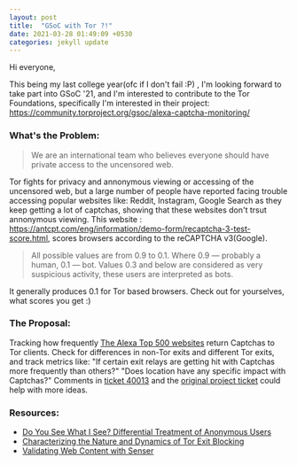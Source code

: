 ```yaml
---
layout: post
title:  "GSoC with Tor ?!"
date: 2021-03-28 01:49:09 +0530
categories: jekyll update
---
```


Hi everyone, 

This being my last college year(ofc if I don't fail :P) , I'm looking forward to take part into GSoC '21, and I'm interested to contribute to the Tor Foundations, specifically I'm interested in their project: https://community.torproject.org/gsoc/alexa-captcha-monitoring/

### What's the Problem: ###

>We are an international team who believes everyone should have private access to the uncensored web.

Tor fights for privacy and annonymous viewing or accessing of the uncensored web, but a large number of people have reported facing trouble accessing popular websites like: Reddit, Instagram, Google Search as they keep getting a lot of captchas, showing that these websites don't trsut annonymous viewing.
This website : https://antcpt.com/eng/information/demo-form/recaptcha-3-test-score.html, scores browsers according to the reCAPTCHA v3(Google). 


> All possible values are from 0.9 to 0.1.
> Where 0.9 — probably a human, 0.1 — bot.
> Values 0.3 and below are considered as very suspicious activity, these users are interpreted as bots.

It generally produces 0.1 for Tor based browsers. Check out for yourselves, what scores you get :)

### The Proposal: ###

Tracking how frequently [The Alexa Top 500 websites](https://www.alexa.com/topsites) return Captchas to Tor clients.
Check for differences in non-Tor exits and different Tor exits, and track metrics like:
"If certain exit relays are getting hit with Captchas more frequently than others?"
"Does location have any specific impact with Captchas?"
Comments in [ticket 40013](https://gitlab.torproject.org/tpo/community/support/-/issues/40013) and the [original project ticket](https://gitlab.torproject.org/legacy/trac/-/issues/33010) could help with more ideas.

### Resources: ###

* [Do You See What I See? Differential Treatment of Anonymous Users](https://www.freehaven.net/anonbib/cache/differential-ndss2016.pdf)
* [Characterizing the Nature and Dynamics of Tor Exit Blocking](https://www.freehaven.net/anonbib/cache/exit-blocking2017.pdf)
* [Validating Web Content with Senser](https://giia.cs.georgetown.edu/~msherr/papers/senser.pdf)

